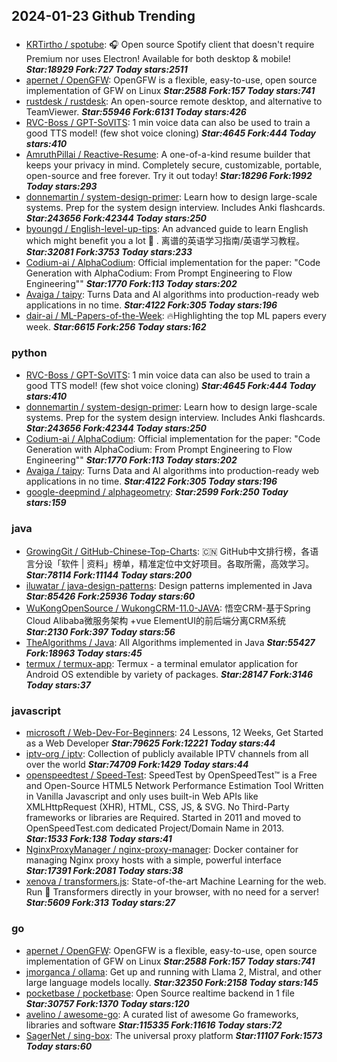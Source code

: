 ## 2024-01-23 Github Trending

### 
* [KRTirtho / spotube](https://github.com/KRTirtho/spotube): 🎧 Open source Spotify client that doesn't require Premium nor uses Electron! Available for both desktop & mobile! ***Star:18929 Fork:727 Today stars:2511***
* [apernet / OpenGFW](https://github.com/apernet/OpenGFW): OpenGFW is a flexible, easy-to-use, open source implementation of GFW on Linux ***Star:2588 Fork:157 Today stars:741***
* [rustdesk / rustdesk](https://github.com/rustdesk/rustdesk): An open-source remote desktop, and alternative to TeamViewer. ***Star:55946 Fork:6131 Today stars:426***
* [RVC-Boss / GPT-SoVITS](https://github.com/RVC-Boss/GPT-SoVITS): 1 min voice data can also be used to train a good TTS model! (few shot voice cloning) ***Star:4645 Fork:444 Today stars:410***
* [AmruthPillai / Reactive-Resume](https://github.com/AmruthPillai/Reactive-Resume): A one-of-a-kind resume builder that keeps your privacy in mind. Completely secure, customizable, portable, open-source and free forever. Try it out today! ***Star:18296 Fork:1992 Today stars:293***
* [donnemartin / system-design-primer](https://github.com/donnemartin/system-design-primer): Learn how to design large-scale systems. Prep for the system design interview. Includes Anki flashcards. ***Star:243656 Fork:42344 Today stars:250***
* [byoungd / English-level-up-tips](https://github.com/byoungd/English-level-up-tips): An advanced guide to learn English which might benefit you a lot 🎉 . 离谱的英语学习指南/英语学习教程。 ***Star:32081 Fork:3753 Today stars:233***
* [Codium-ai / AlphaCodium](https://github.com/Codium-ai/AlphaCodium): Official implementation for the paper: "Code Generation with AlphaCodium: From Prompt Engineering to Flow Engineering"" ***Star:1770 Fork:113 Today stars:202***
* [Avaiga / taipy](https://github.com/Avaiga/taipy): Turns Data and AI algorithms into production-ready web applications in no time. ***Star:4122 Fork:305 Today stars:196***
* [dair-ai / ML-Papers-of-the-Week](https://github.com/dair-ai/ML-Papers-of-the-Week): 🔥Highlighting the top ML papers every week. ***Star:6615 Fork:256 Today stars:162***

### python
* [RVC-Boss / GPT-SoVITS](https://github.com/RVC-Boss/GPT-SoVITS): 1 min voice data can also be used to train a good TTS model! (few shot voice cloning) ***Star:4645 Fork:444 Today stars:410***
* [donnemartin / system-design-primer](https://github.com/donnemartin/system-design-primer): Learn how to design large-scale systems. Prep for the system design interview. Includes Anki flashcards. ***Star:243656 Fork:42344 Today stars:250***
* [Codium-ai / AlphaCodium](https://github.com/Codium-ai/AlphaCodium): Official implementation for the paper: "Code Generation with AlphaCodium: From Prompt Engineering to Flow Engineering"" ***Star:1770 Fork:113 Today stars:202***
* [Avaiga / taipy](https://github.com/Avaiga/taipy): Turns Data and AI algorithms into production-ready web applications in no time. ***Star:4122 Fork:305 Today stars:196***
* [google-deepmind / alphageometry](https://github.com/google-deepmind/alphageometry):  ***Star:2599 Fork:250 Today stars:159***

### java
* [GrowingGit / GitHub-Chinese-Top-Charts](https://github.com/GrowingGit/GitHub-Chinese-Top-Charts): 🇨🇳 GitHub中文排行榜，各语言分设「软件 | 资料」榜单，精准定位中文好项目。各取所需，高效学习。 ***Star:78114 Fork:11144 Today stars:200***
* [iluwatar / java-design-patterns](https://github.com/iluwatar/java-design-patterns): Design patterns implemented in Java ***Star:85426 Fork:25936 Today stars:60***
* [WuKongOpenSource / WukongCRM-11.0-JAVA](https://github.com/WuKongOpenSource/WukongCRM-11.0-JAVA): 悟空CRM-基于Spring Cloud Alibaba微服务架构 +vue ElementUI的前后端分离CRM系统 ***Star:2130 Fork:397 Today stars:56***
* [TheAlgorithms / Java](https://github.com/TheAlgorithms/Java): All Algorithms implemented in Java ***Star:55427 Fork:18963 Today stars:45***
* [termux / termux-app](https://github.com/termux/termux-app): Termux - a terminal emulator application for Android OS extendible by variety of packages. ***Star:28147 Fork:3146 Today stars:37***

### javascript
* [microsoft / Web-Dev-For-Beginners](https://github.com/microsoft/Web-Dev-For-Beginners): 24 Lessons, 12 Weeks, Get Started as a Web Developer ***Star:79625 Fork:12221 Today stars:44***
* [iptv-org / iptv](https://github.com/iptv-org/iptv): Collection of publicly available IPTV channels from all over the world ***Star:74709 Fork:1429 Today stars:44***
* [openspeedtest / Speed-Test](https://github.com/openspeedtest/Speed-Test): SpeedTest by OpenSpeedTest™ is a Free and Open-Source HTML5 Network Performance Estimation Tool Written in Vanilla Javascript and only uses built-in Web APIs like XMLHttpRequest (XHR), HTML, CSS, JS, & SVG. No Third-Party frameworks or libraries are Required. Started in 2011 and moved to OpenSpeedTest.com dedicated Project/Domain Name in 2013. ***Star:1533 Fork:138 Today stars:41***
* [NginxProxyManager / nginx-proxy-manager](https://github.com/NginxProxyManager/nginx-proxy-manager): Docker container for managing Nginx proxy hosts with a simple, powerful interface ***Star:17391 Fork:2081 Today stars:38***
* [xenova / transformers.js](https://github.com/xenova/transformers.js): State-of-the-art Machine Learning for the web. Run 🤗 Transformers directly in your browser, with no need for a server! ***Star:5609 Fork:313 Today stars:27***

### go
* [apernet / OpenGFW](https://github.com/apernet/OpenGFW): OpenGFW is a flexible, easy-to-use, open source implementation of GFW on Linux ***Star:2588 Fork:157 Today stars:741***
* [jmorganca / ollama](https://github.com/jmorganca/ollama): Get up and running with Llama 2, Mistral, and other large language models locally. ***Star:32350 Fork:2158 Today stars:145***
* [pocketbase / pocketbase](https://github.com/pocketbase/pocketbase): Open Source realtime backend in 1 file ***Star:30757 Fork:1370 Today stars:120***
* [avelino / awesome-go](https://github.com/avelino/awesome-go): A curated list of awesome Go frameworks, libraries and software ***Star:115335 Fork:11616 Today stars:72***
* [SagerNet / sing-box](https://github.com/SagerNet/sing-box): The universal proxy platform ***Star:11107 Fork:1573 Today stars:60***
